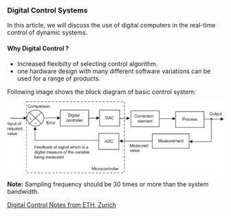 ### Digital Control Systems


In this article, we will discuss the use of digital computers in the real-time control of dynamic systems.  
#### Why Digital Control ?   
- Increased flexibilty of selecting control algorithm.   
- one hardware design with many different software variations can be used for a range of products.   

Following image shows the block diagram of basic control system: 

![Block Diagram of Digital Control System](/images/DC.jpg)

<!--- <p align="center">
  <img src="/images/DC.jpg">
</p>
<p align="center">
  <img width="460" height="300" src="http://www.fillmurray.com/460/300">
</p> --->

**Note:** Sampling frequency should be 30 times or more than the system bandwidth.




[Digital Control Notes from ETH, Zurich](https://ethz.ch/content/dam/ethz/special-interest/mavt/dynamic-systems-n-control/idsc-dam/Lectures/Digital-Control-Systems/Slides_DigReg_2013.pdf)
